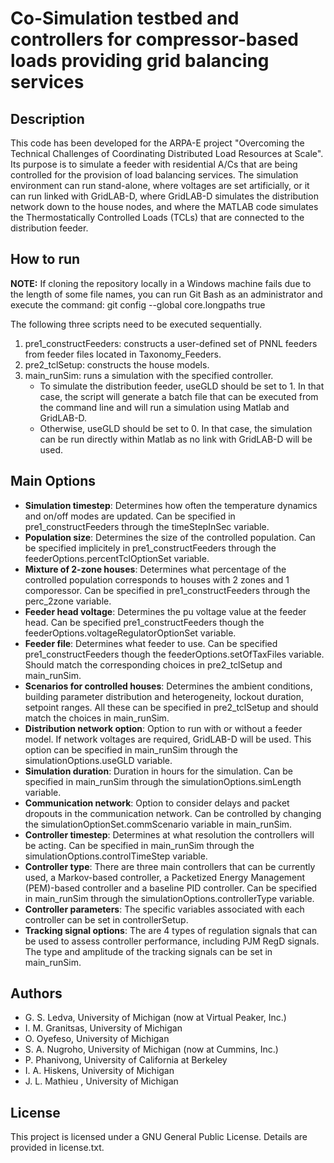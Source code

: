 # Co-Simulation testbed and controllers for compressor-based loads providing grid balancing services

## Description

This code has been developed for the ARPA-E project "Overcoming the Technical Challenges of Coordinating Distributed Load Resources at Scale". 
Its purpose is to simulate a feeder with residential A/Cs that are being controlled for the provision of load balancing services.
The simulation environment can run stand-alone, where voltages are set artificially, or it can run linked with GridLAB-D, where GridLAB-D simulates 
the distribution network down to the house nodes, and where the MATLAB code simulates the Thermostatically Controlled Loads (TCLs) that are connected to the distribution feeder. 

## How to run

**NOTE:** If cloning the repository locally in a Windows machine fails due to the length of some file names, you can run Git Bash as an administrator and execute the command: git config --global core.longpaths true

The following three scripts need to be executed sequentially. 
1. pre1_constructFeeders: constructs a user-defined set of PNNL feeders from feeder files located in Taxonomy_Feeders.
2. pre2_tclSetup: constructs the house models.
3. main_runSim: runs a simulation with the specified controller.
	* To simulate the distribution feeder, useGLD should be set to 1. In that case, the script will generate a batch file that can be executed from the command line and will run a simulation using Matlab and GridLAB-D.
	* Otherwise, useGLD should be set to 0. In that case, the simulation can be run directly within Matlab as no link with GridLAB-D will be used.

## Main Options

* **Simulation timestep**: Determines how often the temperature dynamics and on/off modes are updated. Can be specified in pre1_constructFeeders through the timeStepInSec variable.
* **Population size**: Determines the size of the controlled population. Can be specified implicitely in pre1_constructFeeders through the feederOptions.percentTclOptionSet variable.
* **Mixture of 2-zone houses**: Determines what percentage of the controlled population corresponds to houses with 2 zones and 1 comporessor. Can be specified in pre1_constructFeeders through the perc_2zone variable.
* **Feeder head voltage**: Determines the pu voltage value at the feeder head. Can be specified pre1_constructFeeders though the feederOptions.voltageRegulatorOptionSet variable.
* **Feeder file**: Determines what feeder to use. Can be specified pre1_constructFeeders though the feederOptions.setOfTaxFiles variable. Should match the corresponding choices in pre2_tclSetup and main_runSim.
* **Scenarios for controlled houses**: Determines the ambient conditions, building parameter distribution and heterogeneity, lockout duration, setpoint ranges. All these can be specified in pre2_tclSetup and should match the choices in main_runSim.
* **Distribution network option**: Option to run with or without a feeder model. If network voltages are required, GridLAB-D will be used. This option can be specified in main_runSim through the simulationOptions.useGLD variable.
* **Simulation duration**: Duration in hours for the simulation. Can be specified in main_runSim through the simulationOptions.simLength variable.
* **Communication network**: Option to consider delays and packet dropouts in the communication network. Can be controlled by changing the simulationOptionSet.commScenario variable in main_runSim.
* **Controller timestep**: Determines at what resolution the controllers will be acting. Can be specified in main_runSim through the simulationOptions.controlTimeStep variable.
* **Controller type**: There are three main controllers that can be currently used, a Markov-based controller, a Packetized Energy Management (PEM)-based controller and a baseline PID controller. Can be specified in main_runSim through the simulationOptions.controllerType variable.
* **Controller parameters**: The specific variables associated with each controller can be set in controllerSetup.
* **Tracking signal options**: The are 4 types of regulation signals that can be used to assess controller performance, including PJM RegD signals. The type and amplitude of the tracking signals can be set in main_runSim.

## Authors
* G. S. Ledva, University of Michigan (now at Virtual Peaker, Inc.)
* I. M. Granitsas, University of Michigan
* O. Oyefeso, University of Michigan
* S. A. Nugroho, University of Michigan (now at Cummins, Inc.)
* P. Phanivong, University of California at Berkeley
* I. A. Hiskens, University of Michigan
* J. L. Mathieu , University of Michigan

## License
This project is licensed under a GNU General Public License. Details are provided in license.txt.
